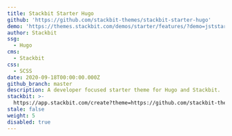 ```yaml
---
title: Stackbit Starter Hugo
github: 'https://github.com/stackbit-themes/stackbit-starter-hugo'
demo: 'https://themes.stackbit.com/demos/starter/features/?demo=jststarterhugo'
author: Stackbit
ssg:
  - Hugo
cms:
  - Stackbit
css:
  - SCSS
date: 2020-09-18T00:00:00.000Z
github_branch: master
description: A developer focused starter theme for Hugo and Stackbit.
stackbit: >-
  https://app.stackbit.com/create?theme=https://github.com/stackbit-themes/stackbit-starter-hugo
stale: false
weight: 5
disabled: true
---
```

